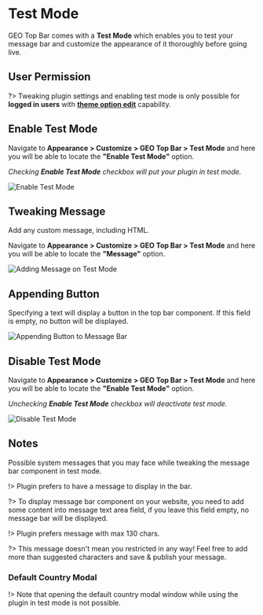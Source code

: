 # Test Mode

GEO Top Bar comes with a **Test Mode** which enables you to test your message bar and customize the appearance of it thoroughly before going live.

## User Permission

?> Tweaking plugin settings and enabling test mode is only possible for **logged in users** with **[theme option edit](https://codex.wordpress.org/Roles_and_Capabilities#edit_theme_options)** capability.

## Enable Test Mode

Navigate to **Appearance > Customize > GEO Top Bar > Test Mode** and here you will be able to locate the **"Enable Test Mode"** option.

*Checking **Enable Test Mode** checkbox will put your plugin in test mode.*

![Enable Test Mode](http://res.cloudinary.com/mypreview/image/upload/v1492286605/enable-test-mode_zkpqi4.gif)

## Tweaking Message

Add any custom message, including HTML.

Navigate to **Appearance > Customize > GEO Top Bar > Test Mode** and here you will be able to locate the **"Message"** option.

![Adding Message on Test Mode](http://res.cloudinary.com/mypreview/image/upload/v1492287493/adding-message-on-test-mode_m6ktre.gif)

## Appending Button

Specifying a text will display a button in the top bar component. If this field is empty, no button will be displayed.

![Appending Button to Message Bar](http://res.cloudinary.com/mypreview/image/upload/v1492288085/appending-button-to-message-bar_ofswkx.gif)

## Disable Test Mode

Navigate to **Appearance > Customize > GEO Top Bar > Test Mode** and here you will be able to locate the **"Enable Test Mode"** option.

*Unchecking **Enable Test Mode** checkbox will deactivate test mode.*

![Disable Test Mode](http://res.cloudinary.com/mypreview/image/upload/v1492289067/disable-test-mode_tehpsc.gif)

## Notes

Possible system messages that you may face while tweaking the message bar component in test mode.

!> Plugin prefers to have a message to display in the bar.

?> To display message bar component on your website, you need to add some content into message text area field, if you leave this field empty, no message bar will be displayed.

!> Plugin prefers message with max 130 chars.

?> This message doesn't mean you restricted in any way! Feel free to add more than suggested characters and save & publish your message.

### Default Country Modal

!> Note that opening the default country modal window while using the plugin in test mode is not possible.
